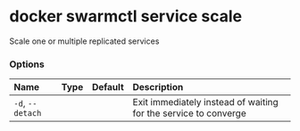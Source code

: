 # docker swarmctl service scale

<!---MARKER_GEN_START-->
Scale one or multiple replicated services

### Options

| Name             | Type | Default | Description                                                     |
|:-----------------|:-----|:--------|:----------------------------------------------------------------|
| `-d`, `--detach` |      |         | Exit immediately instead of waiting for the service to converge |


<!---MARKER_GEN_END-->

